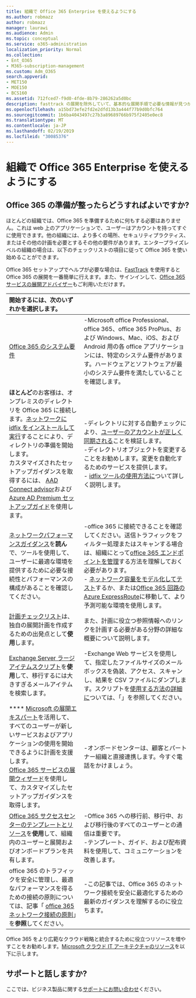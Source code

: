 ```yaml
---
title: 組織で Office 365 Enterprise を使えるようにする
ms.author: robmazz
author: robmazz
manager: laurawi
ms.audience: Admin
ms.topic: conceptual
ms.service: o365-administration
localization_priority: Normal
ms.collection:
- Ent_O365
- M365-subscription-management
ms.custom: Adm_O365
search.appverid:
- MET150
- MOE150
- BCS160
ms.assetid: 712fced7-f9d0-4fde-8b79-286262a5d0bc
description: fasttrack の展開を除外していて、基本的な展開手順で必要な情報が見つからない場合は、ここから開始してください。
ms.openlocfilehash: a15bd73efe2fd2e2dfd13b3a444f77b9d0bfc764
ms.sourcegitcommit: 1b6ba4043497c27b3a89689766b975f2405e0ec8
ms.translationtype: MT
ms.contentlocale: ja-JP
ms.lasthandoff: 02/19/2019
ms.locfileid: "30085376"
---
```

# <a name="get-your-organization-ready-for-office-365-enterprise"></a>組織で Office 365 Enterprise を使えるようにする

## <a name="what-do-you-need-to-do-to-get-ready-for-office-365"></a>Office 365 の準備が整ったらどうすればよいですか?

ほとんどの組織では、Office 365 を準備するために何もする必要はありません。これは web 上のアプリケーションで、ユーザーはアカウントを持ってすぐに使用できます。他の組織には、より多くの場所、セキュリティプラクティス、またはその他の計画を必要とするその他の要件があります。エンタープライズレベルの組織の場合は、以下のチェックリストの項目に従って Office 365 を使い始めることができます。
  
Office 365 セットアップでヘルプが必要な場合は、[FastTrack](https://fasttrack.microsoft.com/office) を使用すると Office 365 の展開を一番簡単に行えます。また、サインインして、[Office 365 サービスの展開アドバイザー](deployment-advisors-for-office-365.md)もご利用いただけます。
  
|**開始するには、次のいずれかを選択します。**||
|:-----|:-----|
| [Office 365 のシステム要件](https://products.office.com/office-system-requirements) |-Microsoft office Professional、office 365、office 365 ProPlus、および Windows、Mac、iOS、および Android 用の各 office アプリケーションには、特定のシステム要件があります。ハードウェアとソフトウェアが最小のシステム要件を満たしていることを確認します。|
|**ほとんど**のお客様は、オンプレミスのディレクトリを Office 365 に接続します。[ネットワークに idfix をインストールして実行](https://www.microsoft.com/download/details.aspx?id=36832)することにより、ディレクトリの準備を開始します。<br> カスタマイズされたセットアップガイダンスを取得するには、 [AAD Connect advisor](https://aka.ms/aadconnectpwsync)および[Azure AD Premium セットアップガイド](https://aka.ms/aadpguidance)を使用します。 <br> |-ディレクトリに対する自動チェックにより、[ユーザーのアカウントが正しく同期される](https://support.office.com/article/Prepare-to-provision-users-through-directory-synchronization-to-Office-365-01920974-9e6f-4331-a370-13aea4e82b3e)ことを検証します。 <br> -ディレクトリオブジェクトを変更することをお勧めします。変更を自動化するためのサービスを提供します。 <br> - [idfix ツールの使用方法に](prepare-directory-attributes-for-synch-with-idfix.md)ついて詳しく説明します。 |
|[ネットワークパフォーマンスガイダンス](https://aka.ms/tune)を**読ん**で、ツールを使用して、ユーザーに最適な環境を提供するために必要な接続性とパフォーマンスの構成があることを確認してください。  <br> | -office 365 に接続できることを確認してください。送信トラフィックをフィルター処理またはスキャンする場合は、組織にとって[office 365 エンドポイントを管理](https://support.office.com/article/Managing-Office-365-endpoints-99cab9d4-ef59-4207-9f2b-3728eb46bf9a)する方法を理解しておく必要があります。  <br>  - [ネットワーク容量をモデル化してテスト](https://support.office.com/article/Network-and-migration-planning-for-Office-365-f5ee6c33-bcd7-4b0b-b0f8-dc1d9fb8d132)するか、または[Office 365 回路の Azure ExpressRoute](https://support.office.com/article/Azure-ExpressRoute-for-Office-365-6d2534a2-c19c-4a99-be5e-33a0cee5d3bd)に移動して、より予測可能な環境を使用します。   |
|[計画チェックリスト](https://support.office.com/article/Deployment-planning-checklist-for-Office-365-5fa4f6ef-35ad-4840-91c1-4834df3df5a0)は、独自の展開計画を作成するための出発点として**使用**します。  <br> | また、計画に役立つ参照情報へのリンクを計画する必要がある分野の詳細な概要について説明します。 |
|[Exchange Server ラージアイテムスクリプト](https://gallery.technet.microsoft.com/Exchange-Server-Large-Item-b9546cc6)を**使用**して、移行するには大きすぎるメールアイテムを検索します。  <br> | -Exchange Web サービスを使用して、指定したファイルサイズのメールボックスを偽装、アクセス、スキャンし、結果を CSV ファイルにダンプします。スクリプトを[使用する方法の詳細に](https://blogs.technet.com/b/mikehall/archive/2013/06/27/large-mail-item-script.aspx)ついては、「」を参照してください。 |
|**** [Microsoft の展開エキスパート](https://go.microsoft.com/fwlink/?LinkId=517115)を活用して、すべてのユーザーが新しいサービスおよびアプリケーションの使用を開始できるように計画を支援します。  <br> [Office 365 サービスの展開ウィザード](https://support.office.com/article/Deployment-wizards-for-Office-365-services-165f46e8-3533-4d76-be57-97f81ebd40f2)を使用して、カスタマイズしたセットアップガイダンスを取得します。  <br> | -オンボードセンターは、顧客とパートナー組織と直接連携します。今すぐ電話をかけましょう。 |
|[Office 365 サクセスセンターのテンプレートとリソース](https://www.microsoft.com/fasttrack/resources)を**使用**して、組織内のユーザーと展開およびオンボードプランを共有します。  <br> | -Office 365 への移行前、移行中、および移行後のすべてのユーザーとの通信は重要です。  <br> -テンプレート、ガイド、および配布資料を使用して、コミュニケーションを改善します。 |
|office 365 のトラフィックを安全に管理し、最適なパフォーマンスを得るための接続の原則については、記事「 [office 365 ネットワーク接続の原則](https://aka.ms/o365networkingprinciples)」を**参照**してください。  <br> | -この記事では、Office 365 のネットワーク接続を安全に最適化するための最新のガイダンスを理解するのに役立ちます。 |
   
Office 365 をより広範なクラウド戦略と統合するために役立つリソースを増やすことをお勧めします。[Microsoft クラウド IT アーキテクチャのリソース](https://docs.microsoft.com/en-us/office365/enterprise/microsoft-cloud-it-architecture-resources)を以下に示します。
  
## <a name="want-to-talk-with-support"></a>サポートと話しますか?

ここでは、ビジネス製品に関する[サポートにお問い合わせ](https://support.office.com/article/32a17ca7-6fa0-4870-8a8d-e25ba4ccfd4b)ください。
